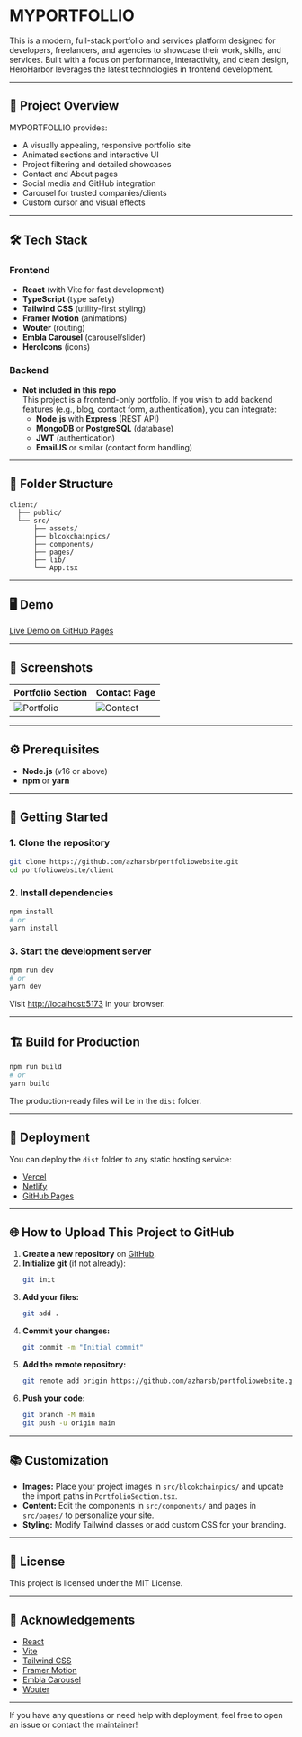 # MYPORTFOLLIO

This is a modern, full-stack portfolio and services platform designed for developers, freelancers, and agencies to showcase their work, skills, and services. Built with a focus on performance, interactivity, and clean design, HeroHarbor leverages the latest technologies in frontend development.

---

## 🚀 Project Overview

MYPORTFOLLIO provides:
- A visually appealing, responsive portfolio site
- Animated sections and interactive UI
- Project filtering and detailed showcases
- Contact and About pages
- Social media and GitHub integration
- Carousel for trusted companies/clients
- Custom cursor and visual effects

---

## 🛠️ Tech Stack

### **Frontend**
- **React** (with Vite for fast development)
- **TypeScript** (type safety)
- **Tailwind CSS** (utility-first styling)
- **Framer Motion** (animations)
- **Wouter** (routing)
- **Embla Carousel** (carousel/slider)
- **HeroIcons** (icons)

### **Backend**
- **Not included in this repo**  
  This project is a frontend-only portfolio. If you wish to add backend features (e.g., blog, contact form, authentication), you can integrate:
  - **Node.js** with **Express** (REST API)
  - **MongoDB** or **PostgreSQL** (database)
  - **JWT** (authentication)
  - **EmailJS** or similar (contact form handling)

---

## 📁 Folder Structure

```
client/
  ├── public/
  └── src/
      ├── assets/
      ├── blcokchainpics/
      ├── components/
      ├── pages/
      ├── lib/
      └── App.tsx
```

---

## 🖥️ Demo

[Live Demo on GitHub Pages](https://github.com/azharsb/portfoliowebsite)

---

## 📸 Screenshots

| Portfolio Section | Contact Page |
|-------------------|-------------|
| ![Portfolio](./blcokchainpics/screenshot1.png) | ![Contact](./blcokchainpics/screenshot2.png) |

---

## ⚙️ Prerequisites

- **Node.js** (v16 or above)
- **npm** or **yarn**

---

## 📝 Getting Started

### 1. **Clone the repository**
```sh
git clone https://github.com/azharsb/portfoliowebsite.git
cd portfoliowebsite/client
```

### 2. **Install dependencies**
```sh
npm install
# or
yarn install
```

### 3. **Start the development server**
```sh
npm run dev
# or
yarn dev
```
Visit [http://localhost:5173](http://localhost:5173) in your browser.

---

## 🏗️ Build for Production

```sh
npm run build
# or
yarn build
```
The production-ready files will be in the `dist` folder.

---

## 🚀 Deployment

You can deploy the `dist` folder to any static hosting service:
- [Vercel](https://vercel.com/)
- [Netlify](https://netlify.com/)
- [GitHub Pages](https://pages.github.com/)

---

## 🌐 How to Upload This Project to GitHub

1. **Create a new repository** on [GitHub](https://github.com/new).
2. **Initialize git** (if not already):
    ```sh
    git init
    ```
3. **Add your files:**
    ```sh
    git add .
    ```
4. **Commit your changes:**
    ```sh
    git commit -m "Initial commit"
    ```
5. **Add the remote repository:**
    ```sh
    git remote add origin https://github.com/azharsb/portfoliowebsite.git
    ```
6. **Push your code:**
    ```sh
    git branch -M main
    git push -u origin main
    ```

---

## 📚 Customization

- **Images:** Place your project images in `src/blcokchainpics/` and update the import paths in `PortfolioSection.tsx`.
- **Content:** Edit the components in `src/components/` and pages in `src/pages/` to personalize your site.
- **Styling:** Modify Tailwind classes or add custom CSS for your branding.

---

## 📝 License

This project is licensed under the MIT License.

---

## 🙏 Acknowledgements

- [React](https://react.dev/)
- [Vite](https://vitejs.dev/)
- [Tailwind CSS](https://tailwindcss.com/)
- [Framer Motion](https://www.framer.com/motion/)
- [Embla Carousel](https://www.embla-carousel.com/)
- [Wouter](https://github.com/molefrog/wouter)

---

If you have any questions or need help with deployment, feel free to open an issue or contact the maintainer!
